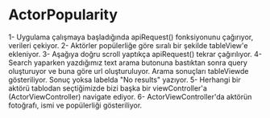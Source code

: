 # ActorPopularity

1- Uygulama çalışmaya başladığında apiRequest() fonksiyonunu çağırıyor, verileri çekiyor.
2- Aktörler popülerliğe göre sıralı bir şekilde tableView'e ekleniyor.
3- Aşağıya doğru scroll yaptıkça apiRequest() tekrar çağırılıyor.
4- Search yaparken yazdığımız text arama butonuna bastıktan sonra query oluşturuyor ve buna göre url oluşturuluyor. Arama sonuçları tableViewde gösteriliyor. Sonuç yoksa labelda "No results" yazıyor.
5- Herhangi bir aktörü tablodan seçtiğimizde bizi başka bir viewController'a (ActorViewController) navigate ediyor.
6- ActorViewController'da aktörün fotoğrafı, ismi ve popülerliği gösteriliyor.
